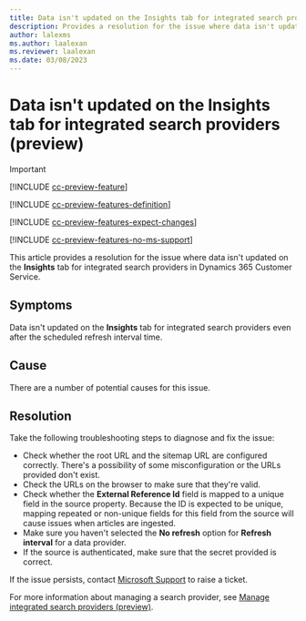 ```yaml
---
title: Data isn't updated on the Insights tab for integrated search providers
description: Provides a resolution for the issue where data isn't updated on the Insights tab for integrated search providers (preview) in Dynamics 365 Customer Service.
author: lalexms
ms.author: laalexan
ms.reviewer: laalexan
ms.date: 03/08/2023
---
```

# Data isn't updated on the Insights tab for integrated search providers (preview)

> [!IMPORTANT]
>
> [!INCLUDE [cc-preview-feature](~/../dynamics-365-customer-engagement-pr/ce/includes/cc-preview-feature.md)]
>
> [!INCLUDE [cc-preview-features-definition](~/../dynamics-365-customer-engagement-pr/ce/includes/cc-preview-features-definition.md)]
>
> [!INCLUDE [cc-preview-features-expect-changes](~/../dynamics-365-customer-engagement-pr/ce/includes/cc-preview-features-expect-changes.md)]
>
> [!INCLUDE [cc-preview-features-no-ms-support](~/../dynamics-365-customer-engagement-pr/ce/includes/cc-preview-features-no-ms-support.md)]

This article provides a resolution for the issue where data isn't updated on the **Insights** tab for integrated search providers in Dynamics 365 Customer Service.

## Symptoms

Data isn't updated on the **Insights** tab for integrated search providers even after the scheduled refresh interval time.

## Cause

There are a number of potential causes for this issue.

## Resolution

Take the following troubleshooting steps to diagnose and fix the issue:

- Check whether the root URL and the sitemap URL are configured correctly. There's a possibility of some misconfiguration or the URLs provided don't exist.
- Check the URLs on the browser to make sure that they're valid.
- Check whether the **External Reference Id** field is mapped to a unique field in the source property. Because the ID is expected to be unique, mapping repeated or non-unique fields for this field from the source will cause issues when articles are ingested.
- Make sure you haven't selected the **No refresh** option for **Refresh interval** for a data provider.
- If the source is authenticated, make sure that the secret provided is correct.

If the issue persists, contact [Microsoft Support](https://support.microsoft.com/) to raise a ticket.

For more information about managing a search provider, see [Manage integrated search providers (preview)](/dynamics365/customer-service/add-search-provider#manage-integrated-search-providers-preview).
  
